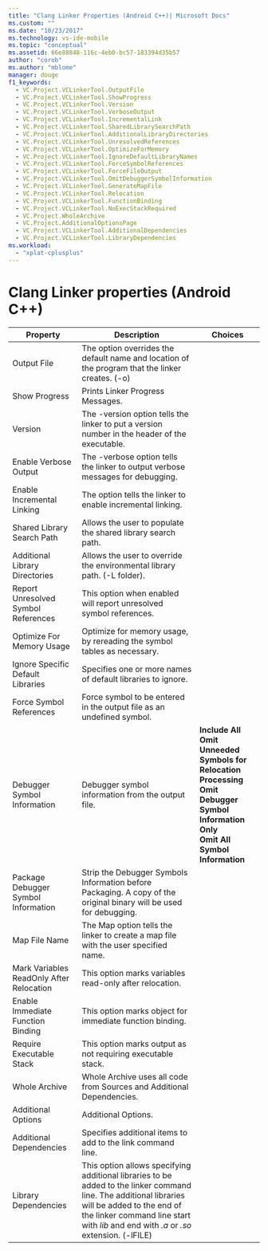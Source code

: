 ```yaml
---
title: "Clang Linker Properties (Android C++)| Microsoft Docs"
ms.custom: ""
ms.date: "10/23/2017"
ms.technology: vs-ide-mobile
ms.topic: "conceptual"
ms.assetid: 66e88848-116c-4eb0-bc57-183394d35b57
author: "corob"
ms.author: "mblome"
manager: douge
f1_keywords: 
  - VC.Project.VCLinkerTool.OutputFile
  - VC.Project.VCLinkerTool.ShowProgress
  - VC.Project.VCLinkerTool.Version
  - VC.Project.VCLinkerTool.VerboseOutput
  - VC.Project.VCLinkerTool.IncrementalLink
  - VC.Project.VCLinkerTool.SharedLibrarySearchPath
  - VC.Project.VCLinkerTool.AdditionalLibraryDirectories
  - VC.Project.VCLinkerTool.UnresolvedReferences
  - VC.Project.VCLinkerTool.OptimizeForMemory
  - VC.Project.VCLinkerTool.IgnoreDefaultLibraryNames
  - VC.Project.VCLinkerTool.ForceSymbolReferences
  - VC.Project.VCLinkerTool.ForceFileOutput
  - VC.Project.VCLinkerTool.OmitDebuggerSymbolInformation
  - VC.Project.VCLinkerTool.GenerateMapFile
  - VC.Project.VCLinkerTool.Relocation
  - VC.Project.VCLinkerTool.FunctionBinding
  - VC.Project.VCLinkerTool.NoExecStackRequired
  - VC.Project.WholeArchive
  - VC.Project.AdditionalOptionsPage
  - VC.Project.VCLinkerTool.AdditionalDependencies
  - VC.Project.VCLinkerTool.LibraryDependencies
ms.workload: 
  - "xplat-cplusplus"
---
```


# Clang Linker properties (Android C++)

Property | Description | Choices
--- | ---| ---
Output File | The option overrides the default name and location of the program that the linker creates. (-o)
Show Progress | Prints Linker Progress Messages.
Version | The -version option tells the linker to put a version number in the header of the executable.
Enable Verbose Output | The -verbose option tells the linker to output verbose messages for debugging.
Enable Incremental Linking | The option tells the linker to enable incremental linking.
Shared Library Search Path | Allows the user to populate the shared library search path.
Additional Library Directories | Allows the user to override the environmental library path. (-L folder).
Report Unresolved Symbol References | This option when enabled will report unresolved symbol references.
Optimize For Memory Usage | Optimize for memory usage, by rereading the symbol tables as necessary.
Ignore Specific Default Libraries | Specifies one or more names of default libraries to ignore.
Force Symbol References | Force symbol to be entered in the output file as an undefined symbol.
Debugger Symbol Information | Debugger symbol information from the output file. | **Include All**<br>**Omit Unneeded Symbols for Relocation Processing**<br>**Omit Debugger Symbol Information Only**<br>**Omit All Symbol Information**<br>
Package Debugger Symbol Information | Strip the Debugger Symbols Information before Packaging.  A copy of the original binary will be used for debugging.
Map File Name | The Map option tells the linker to create a map file with the user specified name.
Mark Variables ReadOnly After Relocation | This option marks variables read-only after relocation.
Enable Immediate Function Binding | This option marks object for immediate function binding.
Require Executable Stack | This option marks output as not requiring executable stack.
Whole Archive | Whole Archive uses all code from Sources and Additional Dependencies.
Additional Options | Additional Options.
Additional Dependencies | Specifies additional items to add to the link command line.
Library Dependencies | This option allows specifying additional libraries to be added to the linker command line. The additional libraries will be added to the end of the linker command line start with *lib* and end with *.a* or *.so* extension.  (-lFILE)
